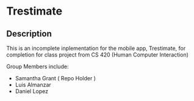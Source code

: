 Trestimate
==========

Description
-----------

This is an incomplete inplementation for the mobile app, Trestimate, for completion for class project from CS 420 (Human Computer Interaction)

Group Members include:
 + Samantha Grant ( Repo Holder )
 + Luis Almanzar
 + Daniel Lopez
